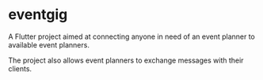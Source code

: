 # eventgig

A Flutter project aimed at connecting anyone in need of an event planner to available event planners.

The project also allows event planners to exchange messages with their clients.
